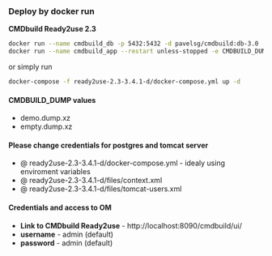 ### Deploy by docker run

**CMDbuild Ready2use 2.3**  
```bash  
docker run --name cmdbuild_db -p 5432:5432 -d pavelsg/cmdbuild:db-3.0
docker run --name cmdbuild_app --restart unless-stopped -e CMDBUILD_DUMP="ready2use_demo.dump.xz" --link cmdbuild_db  -p 8090:8080 -d pavelsg/cmdbuild:r2u-2.3-3.4.1-d
```  
or simply run
```bash
docker-compose -f ready2use-2.3-3.4.1-d/docker-compose.yml up -d
```  
#### CMDBUILD_DUMP values
* demo.dump.xz
* empty.dump.xz

#### Please change credentials for postgres and tomcat server
* @ ready2use-2.3-3.4.1-d/docker-compose.yml - idealy using enviroment variables
* @ ready2use-2.3-3.4.1-d/files/context.xml
* @ ready2use-2.3-3.4.1-d/files/tomcat-users.xml

#### Credentials and access to OM
* **Link to CMDbuild Ready2use** - http://localhost:8090/cmdbuild/ui/
* **username** - admin (default)
* **password** - admin (default)